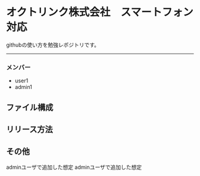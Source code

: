# オクトリンク株式会社　スマートフォン対応
githubの使い方を勉強レポジトリです。

---

### メンバー
* user1
* admin1

## ファイル構成

## リリース方法

## その他
adminユーザで追加した想定
adminユーザで追加した想定


